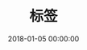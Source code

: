 ---
title: 标签
date: 2018-01-05 00:00:00
type: "tags"
orderby: random
order: 1
top_img: /cdn/gh/Duo-Huang/cdn/blog/img/conf/blog-tags-bg.jpg
---